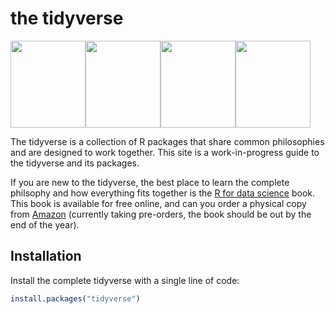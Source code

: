 # the tidyverse


<div style="font-size:0">
<a href="http://haven.tidyverse.org"><img src="https://github.com/tidyverse/haven/raw/master/logo.png" width="120" height="139" /></a>
<a href="http://stringr.tidyverse.org"><img src="https://github.com/tidyverse/stringr/raw/master/logo.png" width="120" height="139" /></a>
<a href="http://readr.tidyverse.org"><img src="https://github.com/tidyverse/readr/raw/master/logo.png" width="120" height="139" /></a>
<a href="http://forcats.tidyverse.org"><img src="https://github.com/tidyverse/forcats/raw/master/logo.png" width="120" height="139" /></a>
</div>

The tidyverse is a collection of R packages that share common philosophies and are designed to work together. This site is a work-in-progress guide to the tidyverse and its packages.

If you are new to the tidyverse, the best place to learn the complete philsophy and how everything fits together is the [R for data science](http://r4ds.had.co.nz/) book. This book is available for free online, and can you order a physical copy from [Amazon](http://amzn.to/2aHLAQ1) (currently taking pre-orders, the book should be out by the end of the year).

## Installation

Install the complete tidyverse with a single line of code:

```R
install.packages("tidyverse")
```

